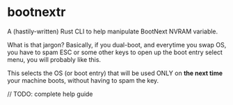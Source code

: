 # bootnextr

A (hastily-written) Rust CLI to help manipulate BootNext NVRAM variable.

What is that jargon? Basically, if you dual-boot, and everytime you swap OS, you have to spam ESC or some other keys to open up the boot entry select menu, you will probably like this.

This selects the OS (or boot entry) that will be used ONLY on **the next time** your machine boots, without having to spam the key.

// TODO: complete help guide
